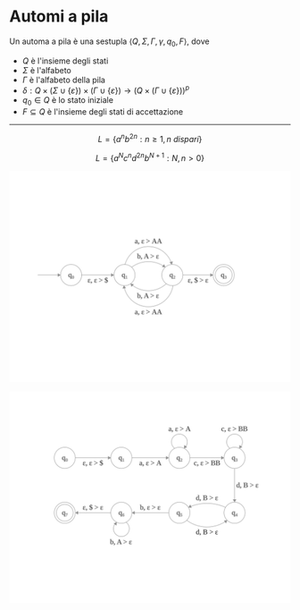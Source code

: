 # Automi a pila

Un automa a pila è una sestupla $\langle Q,\Sigma, \Gamma , \gamma , q_0, F \rangle$, dove
- $Q$ è l'insieme degli stati
- $\Sigma$ è l'alfabeto
- $\Gamma$ è l'alfabeto della pila
- $\delta: Q\times (\Sigma\cup\{\varepsilon\})\times(\Gamma\cup\{\varepsilon\})\to (Q\times (\Gamma\cup\{\varepsilon\}))^p$
- $q_0\in Q$ è lo stato iniziale
- $F\subseteq Q$ è l'insieme degli stati di accettazione

---

$$L=\{a^nb^{2n}:n\geq 1, n\ dispari\}$$


$$L=\{a^N c^n d^{2n}b^{N+1}: N,n >0\}$$

![center](ap1.svg)

![center](ap2.svg)

